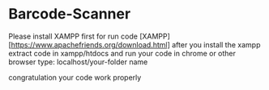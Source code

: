 # Barcode-Scanner

Please install XAMPP first for run code
[XAMPP][https://www.apachefriends.org/download.html]
after you install the xampp extract code in xampp/htdocs
and run your code in chrome or other browser type: localhost/your-folder name

congratulation your code work properly
